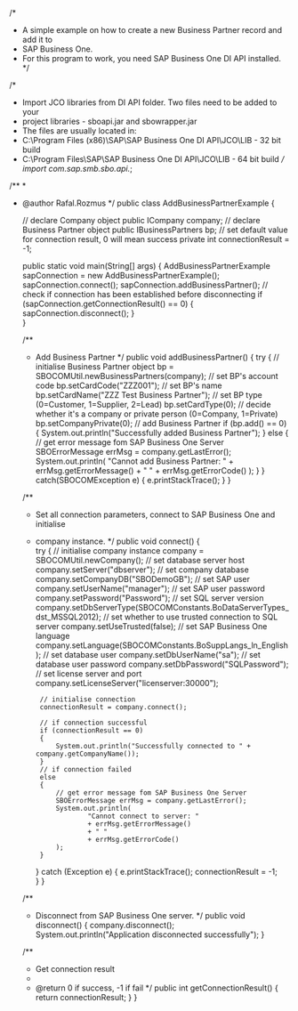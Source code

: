 /*
 * A simple example on how to create a new Business Partner record and add it to
 * SAP Business One.
 * For this program to work, you need SAP Business One DI API installed.
 */

/*
 * Import JCO libraries from DI API folder. Two files need to be added to your
 * project libraries - sboapi.jar and sbowrapper.jar
 * The files are usually located in:
 * C:\Program Files (x86)\SAP\SAP Business One DI API\JCO\LIB - 32 bit build
 * C:\Program Files\SAP\SAP Business One DI API\JCO\LIB - 64 bit build
 */
import com.sap.smb.sbo.api.*;

/**
 *
 * @author Rafal.Rozmus
 */
public class AddBusinessPartnerExample {
    
    // declare Company object
    public ICompany company;
    // declare Business Partner object
    public IBusinessPartners bp;
    // set default value for connection result, 0 will mean success
    private int connectionResult = -1;
    
    public static void main(String[] args) 
    {
        AddBusinessPartnerExample sapConnection = new AddBusinessPartnerExample();
        sapConnection.connect();
        sapConnection.addBusinessPartner();
        // check if connection has been established before disconnecting
        if (sapConnection.getConnectionResult() == 0)
        {
            sapConnection.disconnect();
        }    
    }
    
    /**
     * Add Business Partner
     */
    public void addBusinessPartner() 
    {
        try
        {
            // initialise Business Partner object
            bp = SBOCOMUtil.newBusinessPartners(company);
            // set BP's account code
            bp.setCardCode("ZZZ001");
            // set BP's name
            bp.setCardName("ZZZ Test Business Partner");
            // set BP type (0=Customer, 1=Supplier, 2=Lead)
            bp.setCardType(0);
            // decide whether it's a company or private person (0=Company, 1=Private)
            bp.setCompanyPrivate(0);
            // add Business Partner
            if (bp.add() == 0) 
            {
                System.out.println("Successfully added Business Partner");
            }
            else 
            {
                // get error message fom SAP Business One Server
                SBOErrorMessage errMsg = company.getLastError();
                System.out.println(
                        "Cannot add Business Partner: "
                        + errMsg.getErrorMessage()
                        + " "
                        + errMsg.getErrorCode()
                );
            }
        }
        catch(SBOCOMException e)
        {
            e.printStackTrace();
        }
    }
    
    
    /**
     * Set all connection parameters, connect to SAP Business One and initialise
     * company instance.
     */
    public void connect() 
    {  
        try 
        {
            // initialise company instance
            company = SBOCOMUtil.newCompany();
            // set database server host
            company.setServer("dbserver");
            // set company database
            company.setCompanyDB("SBODemoGB");
            // set SAP user
            company.setUserName("manager");
            // set SAP user password
            company.setPassword("Password");
            // set SQL server version
            company.setDbServerType(SBOCOMConstants.BoDataServerTypes_dst_MSSQL2012);
            // set whether to use trusted connection to SQL server
            company.setUseTrusted(false);
            // set SAP Business One language
            company.setLanguage(SBOCOMConstants.BoSuppLangs_ln_English);
            // set database user
            company.setDbUserName("sa");
            // set database user password
            company.setDbPassword("SQLPassword");
            // set license server and port
            company.setLicenseServer("licenserver:30000");
            
            // initialise connection
            connectionResult = company.connect();
            
            // if connection successful
            if (connectionResult == 0) 
            {
                System.out.println("Successfully connected to " + company.getCompanyName());
            }
            // if connection failed
            else 
            {
                // get error message fom SAP Business One Server
                SBOErrorMessage errMsg = company.getLastError();
                System.out.println(
                        "Cannot connect to server: "
                        + errMsg.getErrorMessage()
                        + " "
                        + errMsg.getErrorCode()
                );
            }
        }
        catch (Exception e) 
        {
            e.printStackTrace();
            connectionResult = -1;    
        }
    }
    
    /**
     * Disconnect from SAP Business One server.
     */
    public void disconnect() 
    {
        company.disconnect();
        System.out.println("Application disconnected successfully");
    }
    
    /**
     * Get connection result
     * 
     * @return 0 if success, -1 if fail
     */
    public int getConnectionResult()
    {
        return connectionResult;
    }
}
